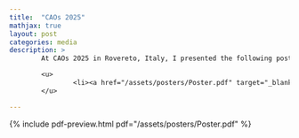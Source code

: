 ```yaml
---
title:  "CAOs 2025"
mathjax: true
layout: post
categories: media
description: >
        At CAOs 2025 in Rovereto, Italy, I presented the following poster:

        <u>
                <li><a href="/assets/posters/Poster.pdf" target="_blank">Download poster</a></li>
        </u>

---
```


<!-- <iframe class="pdf-preview" src="{{ '/assets/posters/Poster.pdf' | relative_url }}#page=1&zoom=80" width="300" height="400" style="border:1px solid #ccc;"></iframe> -->
{% include pdf-preview.html pdf="/assets/posters/Poster.pdf" %}
